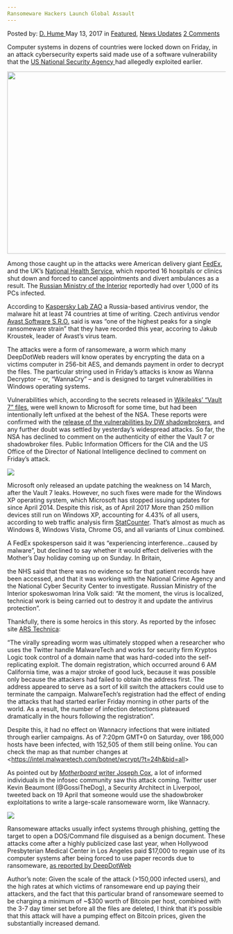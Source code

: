 ```yaml
---
Ransomeware Hackers Launch Global Assault
---
```

<article class="post-listing post-19918 post type-post status-publish format-standard has-post-thumbnail hentry  tag-assault tag-global tag-hackers tag-launch tag-ransomeware">
    <div class="post-inner">
        <span>Posted by: <a href="https://www.deepdotweb.com/author/dhume/" title="">D. Hume </a></span>
    <span>May 13, 2017</span>
    <span>in <a href="https://www.deepdotweb.com/category/deepdot-news/" rel="category tag">Featured</a>, <a href="https://www.deepdotweb.com/category/news-updates/" rel="category tag">News Updates</a></span>
    <span><a href="https://www.deepdotweb.com/2017/05/13/ransomeware-hackers-launch-global-assault/#comments">2 Comments</a></span>
    </p>
    <div class="clear"></div>
    <div class="entry">
    <p>Computer systems in dozens of countries were locked down on Friday, in an attack cybersecurity experts said made use of a software vulnerability that the <a href="http://nsa.gov/">US National Security Agency </a>had allegedly exploited earlier.</p>
    <p><img class="wp-image-19919 aligncenter" src="https://www.deepdotweb.com/wp-content/uploads/2017/05/word-image-62.jpeg" width="747" height="420" srcset="https://www.deepdotweb.com/wp-content/uploads/2017/05/word-image-62.jpeg 1024w, https://www.deepdotweb.com/wp-content/uploads/2017/05/word-image-62-300x169.jpeg 300w" sizes="(max-width: 747px) 100vw, 747px" /></p>
    <p>Among those caught up in the attacks were American delivery giant <a href="http://fedex.com/">FedEx</a>, and the UK’s <a href="http://nhs.uk/">National Health Service</a>, which reported 16 hospitals or clinics shut down and forced to cancel appointments and divert ambulances as a result. The <a href="http://government.ru/en/department/86/">Russian Ministry of the Interior</a> reportedly had over 1,000 of its PCs infected.</p>
    <p>According to <a href="http://usa.kaspersky.com/">Kaspersky Lab ZAO</a> a Russia-based antivirus vendor, the malware hit at least 74 countries at time of writing. Czech antivirus vendor <a href="http://avast.com/en-us/about">Avast Software S.R.O.</a> said is was “one of the highest peaks for a single ransomeware strain” that they have recorded this year, accoring to Jakub Kroustek, leader of Avast’s virus team.</p>
    <p>The attacks were a form of ransomeware, a worm which many DeepDotWeb readers will know operates by encrypting the data on a victims computer in 256-bit AES, and demands payment in order to decrypt the files. The particular string used in Friday’s attacks is know as Wanna Decryptor – or, “WannaCry” &#8211; and is designed to target vulnerabilities in Windows operating systems.</p>
    <p>Vulnerabilities which, according to the secrets released in <a href="https://wikileaks.org/ciav7p1/cms/">Wikileaks’ “Vault 7” files</a>, were well known to Microsoft for some time, but had been intentionally left unfixed at the behest of the NSA. These reports were confirmed with the <a href="https://arstechnica.com/security/2017/04/nsa-leaking-shadow-brokers-just-dumped-its-most-damaging-release-yet/">release of the vulnerabilities by DW shadowbrokers,</a> and any further doubt was settled by yesterday’s widespread attacks. So far, the NSA has declined to comment on the authenticity of either the Vault 7 or shadowbroker files. Public Information Officers for the CIA and the US Office of the Director of National Intelligence declined to comment on Friday’s attack.</p>
    <p><img class="wp-image-19920 aligncenter" src="https://www.deepdotweb.com/wp-content/uploads/2017/05/word-image-77.png" srcset="https://www.deepdotweb.com/wp-content/uploads/2017/05/word-image-77.png 854w, https://www.deepdotweb.com/wp-content/uploads/2017/05/word-image-77-300x233.png 300w" sizes="(max-width: 854px) 100vw, 854px" /></p>
    <p>Microsoft only released an update patching the weakness on 14 March, after the Vault 7 leaks. However, no such fixes were made for the Windows XP operating system, which Microsoft has stopped issuing updates for since April 2014. Despite this risk, as of April 2017 More than 250 million devices still run on Windows XP, accounting for 4.43% of all users, according to web traffic analysis firm <a href="http://gs.statcounter.com/os-market-share">StatCounter</a>. That’s almost as much as Windows 8, Windows Vista, Chrome OS, and all variants of Linux combined.</p>
    <p>A FedEx spokesperson said it was “experiencing interference&#8230;caused by malware”, but declined to say whether it would effect deliveries with the Mother’s Day holiday coming up on Sunday. In Britain,</p>
    <p>the NHS said that there was no evidence so far that patient records have been accessed, and that it was working with the National Crime Agency and the National Cyber Security Center to investigate. Russian Ministry of the Interior spokeswoman Irina Volk said: “At the moment, the virus is localized, technical work is being carried out to destroy it and update the antivirus protection”.</p>
    <p>Thankfully, there is some heroics in this story. As reported by the infosec site <a href="https://arstechnica.com/security/2017/05/an-nsa-derived-ransomware-worm-is-shutting-down-computers-worldwide/">ARS Technica</a>:</p>
    <p>“The virally spreading worm was ultimately stopped when a researcher who uses the Twitter handle MalwareTech and works for security firm Kryptos Logic took control of a domain name that was hard-coded into the self-replicating exploit. The domain registration, which occurred around 6 AM California time, was a major stroke of good luck, because it was possible only because the attackers had failed to obtain the address first. The address appeared to serve as a sort of kill switch the attackers could use to terminate the campaign. MalwareTech&#8217;s registration had the effect of ending the attacks that had started earlier Friday morning in other parts of the world. As a result, the number of infection detections plateaued dramatically in the hours following the registration”.</p>
    <p>Despite this, it had no effect on Wannacry infections that were initiated through earlier campaigns. As of 7:20pm GMT+0 on Saturday, over 186,000 hosts have been infected, with 152,505 of them still being online. You can check the map as that number changes at &lt;<a href="https://intel.malwaretech.com/botnet/wcrypt/?t=24h&amp;bid=all">https://intel.malwaretech.com/botnet/wcrypt/?t=24h&amp;bid=all</a>&gt;</p>
    <p>As pointed out by <a href="https://twitter.com/josephfcox"><em>Motherboard </em>writer Joseph Cox</a>, a lot of informed individuals in the infosec community saw this attack coming. Twitter user Kevin Beaumont (@GossiTheDog), a Security Architect in Liverpool, tweeted back on 19 April that someone would use the shadowbroker exploitations to write a large-scale ransomeware worm, like Wannacry.</p>
    <p><img class="wp-image-19921 aligncenter" src="https://www.deepdotweb.com/wp-content/uploads/2017/05/word-image-78.png" srcset="https://www.deepdotweb.com/wp-content/uploads/2017/05/word-image-78.png 637w, https://www.deepdotweb.com/wp-content/uploads/2017/05/word-image-78-300x157.png 300w" sizes="(max-width: 637px) 100vw, 637px" /></p>
    <p>Ransomeware attacks usually infect systems through phishing, getting the target to open a DOS/Command file disguised as a benign document. These attacks come after a highly publicized case last year, when Hollywood Presbyterian Medical Center in Los Angeles paid $17,000 to regain use of its computer systems after being forced to use paper records due to ransomeware, <a href="https://www.deepdotweb.com/2016/02/20/california-hospital-hit-by-ransomware/">as reported by DeepDotWeb</a></p>
    <p>Author’s note: Given the scale of the attack (&gt;150,000 infected users), and the high rates at which victims of ransomeware end up paying their attackers, and the fact that this particular brand of ransomeware seemed to be charging a minimum of ~$300 worth of Bitcoin per host, combined with the 3-7 day timer set before all the files are deleted, I think that it’s possible that this attack will have a pumping effect on Bitcoin prices, given the substantially increased demand.</p>
    </div>
    <span style="display:none"><a href="https://www.deepdotweb.com/tag/assault/" rel="tag">assault</a> <a href="https://www.deepdotweb.com/tag/global/" rel="tag">global</a> <a href="https://www.deepdotweb.com/tag/hackers/" rel="tag">hackers</a> <a href="https://www.deepdotweb.com/tag/launch/" rel="tag">launch</a> <a href="https://www.deepdotweb.com/tag/ransomeware/" rel="tag">ransomeware</a></span> <span style="display:none" class="updated">2017-05-13</span>
    <div style="display:none" class="vcard author" itemprop="author" itemscope itemtype="http://schema.org/Person"><strong class="fn" itemprop="name"><a href="https://www.deepdotweb.com/author/dhume/" title="Posts by D. Hume" rel="author">D. Hume</a></strong></div>
    </div>
</article>


